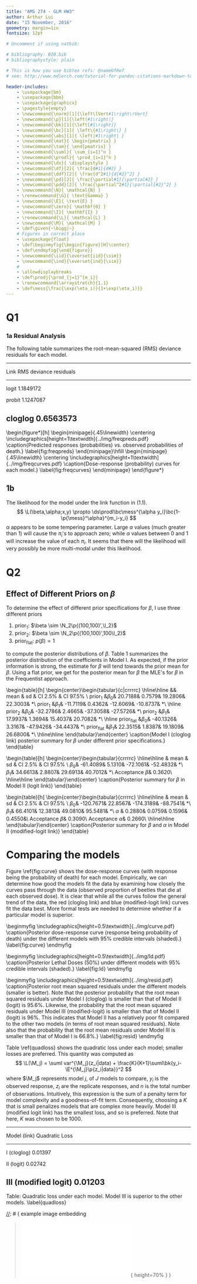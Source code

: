 ```yaml
---
title: "AMS 274 - GLM HW3"
author: Arthur Lui
date: "15 November, 2016"
geometry: margin=1in
fontsize: 12pt

# Uncomment if using natbib:

# bibliography: BIB.bib
# bibliographystyle: plain 

# This is how you use bibtex refs: @nameOfRef
# see: http://www.mdlerch.com/tutorial-for-pandoc-citations-markdown-to-latex.html)

header-includes: 
    - \usepackage{bm}
    - \usepackage{bbm}
    - \usepackage{graphicx}
    - \pagestyle{empty}
    - \newcommand{\norm}[1]{\left\lVert#1\right\rVert}
    - \newcommand{\p}[1]{\left(#1\right)}
    - \newcommand{\bk}[1]{\left[#1\right]}
    - \newcommand{\bc}[1]{ \left\{#1\right\} }
    - \newcommand{\abs}[1]{ \left|#1\right| }
    - \newcommand{\mat}{ \begin{pmatrix} }
    - \newcommand{\tam}{ \end{pmatrix} }
    - \newcommand{\suml}{ \sum_{i=1}^n }
    - \newcommand{\prodl}{ \prod_{i=1}^n }
    - \newcommand{\ds}{ \displaystyle }
    - \newcommand{\df}[2]{ \frac{d#1}{d#2} }
    - \newcommand{\ddf}[2]{ \frac{d^2#1}{d{#2}^2} }
    - \newcommand{\pd}[2]{ \frac{\partial#1}{\partial#2} }
    - \newcommand{\pdd}[2]{ \frac{\partial^2#1}{\partial{#2}^2} }
    - \newcommand{\N}{ \mathcal{N} }
    - \renewcommand{\G}{ \text{Gamma} }
    - \newcommand{\E}{ \text{E} }
    - \newcommand{\zero}{ \mathbf{0} }
    - \newcommand{\I}{ \mathbf{I} }
    - \renewcommand{\L}{ \mathcal{L} }
    - \newcommand{\M}{ \mathcal{M} }
    - \def\given{~\bigg|~}
    # Figures in correct place
    - \usepackage{float}
    - \def\beginmyfig{\begin{figure}[H]\center}
    - \def\endmyfig{\end{figure}}
    - \newcommand{\iid}{\overset{iid}{\sim}}
    - \newcommand{\ind}{\overset{ind}{\sim}}
    # 
    - \allowdisplaybreaks
    - \def\prodj{\prod_{j=1}^{m_i}}
    - \renewcommand{\arraystretch}{1.1}
    - \def\mess{\frac{\exp(\eta_i)}{1+\exp(\eta_i)}}
---
```


# Q1

### 1a Residual Analysis

The following table summarizes the root-mean-squared (RMS) deviance residuals for each model.

--------------------------------------
 Link          RMS deviance residuals
------------- ------------------------
logit           1.1849172

probit          1.1247087

cloglog         0.6563573
--------------------------------------

\begin{figure*}[h]
  \begin{minipage}{.45\linewidth}
    \centering \includegraphics[height=1\textwidth]{../img/freqpreds.pdf}
    \caption{Predicted responses (probabilities) vs. observed probabilities of death.}
    \label{fig:freqpreds}
  \end{minipage}\hfill
  \begin{minipage}{.45\linewidth}
    \centering \includegraphics[height=1\textwidth]{../img/freqcurves.pdf}
    \caption{Dose-response (probability) curves for each model.}
    \label{fig:freqcurves}
  \end{minipage}
\end{figure*}

## 1b 
The likelihood for the model under the link function in (1.1). 
$$
\L(\beta,\alpha;x,y) \propto \ds\prodl\bc\mess^{\alpha y_i}\bc{1-\p{\mess}^\alpha}^{m_i-y_i}
$$
$\alpha$ appears to be some tempering parameter. Large $\alpha$ values (much greater than 1)
will cause the $\pi_i$'s to approach zero; while $\alpha$ values between
0 and 1 will increase the value of each $\pi_i$. It seems that there will the
likelihood will very possibly be more multi-modal under this likelihood.

# Q2 

## Effect of Different Priors on $\beta$

To determine the effect of different prior specifications for $\beta$, I use
three different priors

1. prior$_1$: $\beta \sim \N_2\p{(100,100)',\I_2}$
2. prior$_2$: $\beta \sim \N_2\p{(100,100)',100\I_2}$
3. prior$_\text{flat}$: $p(\beta) \propto 1$

to compute the posterior distributions of $\beta$. Table 1 summarizes the posterior
distribution of the coefficients in Model I. As expected, if the prior information
is strong, the estimate for $\beta$ will tend towards the prior mean for $\beta$.
Using a flat prior, we get for the posterior mean for $\beta$ the MLE's for 
$\beta$ in the Frequentist approach.

\begin{table}[h]
\begin{center}\begin{tabular}{c|crrrrc}
\hline\hline
&& mean & sd & CI 2.5\% & CI 97.5\% \\
prior$_1$ &$\beta_{0}$&   20.7188&    0.7579&   19.2806&   22.3003&  *\\
prior$_1$ &$\beta_{1}$&  -11.7119&    0.4362&  -12.6069&  -10.8737&  *\\
\hline
prior$_2$ &$\beta_{0}$&  -32.2786&    2.4665&  -37.3058&  -27.5726&  *\\
prior$_2$ &$\beta_{1}$&   17.9937&    1.3694&   15.4037&   20.7082&  *\\
\hline
prior$_{\text{flat}}$ &$\beta_{0}$&  -40.1326&    3.3167&  -47.9426&  -34.4437&  *\\
prior$_{\text{flat}}$ &$\beta_{1}$&   22.3515&    1.8387&   19.1809&   26.6800&  *\\
\hline\hline
\end{tabular}\end{center}
\caption{Model I (cloglog link) posterior summary for $\beta$ under different prior specifications.}
\end{table}

\begin{table}[h]
\begin{center}\begin{tabular}{crrrrc}
\hline\hline
& mean & sd & CI 2.5\% & CI 97.5\% \\
$\beta_{0}$&  -61.4089&    5.1310&  -72.1061&  -52.4832&  *\\
$\beta_{1}$&   34.6613&    2.8807&   29.6913&   40.7012&  *\\
Acceptance $\beta$&    0.3620\\
\hline\hline
\end{tabular}\end{center}
\caption{Posterior summary for $\beta$ in Model II (logit link)}
\end{table}

\begin{table}[h]
\begin{center}\begin{tabular}{crrrrc}
\hline\hline
& mean & sd & CI 2.5\% & CI 97.5\% \\
$\beta_{0}$& -120.7671&   22.8567& -174.3189&  -88.7541&  *\\
$\beta_{1}$&   66.4101&   12.3813&   49.0810&   95.5481&  *\\
$\alpha$  &    0.2880&    0.0759&    0.1596&    0.4550&\\
Acceptance $\beta$&    0.3090\\
Acceptance $\alpha$&    0.2660\\
\hline\hline
\end{tabular}\end{center}
\caption{Posterior summary for $\beta$ and $\alpha$ in Model II (modified-logit link)}
\end{table}

# Comparing the models

Figure \ref{fig:curve} shows the dose-response curves (with response being the
probability of death) for each model. Empirically, we can determine how good
the models fit the data by examining how closely the curves pass through the
data (observed proportion of beetles that die at each observed dose). It is clear
that while all the curves follow the general trend of the data, the 
red (cloglog link) and blue (modified-logit link) curves fit the data best.
More formal tests are needed to determine whether if a particular model is
superior.

\beginmyfig
\includegraphics[height=0.5\textwidth]{../img/curve.pdf}
\caption{Posterior dose-response curve (response being probability of death) under the different models with 95\% credible intervals (shaded).}
\label{fig:curve}
\endmyfig

\beginmyfig
\includegraphics[height=0.5\textwidth]{../img/ld.pdf}
\caption{Posterior Lethal Doses (50\%) under different models with 95\% credible intervals (shaded).}
\label{fig:ld}
\endmyfig

\beginmyfig
\includegraphics[height=0.5\textwidth]{../img/resid.pdf}
\caption{Posterior root mean squared residuals under the different models (smaller is better). Note that the posterior probability that the root mean squared residuals under Model I (cloglog) is smaller than that of Model II (logit) is 95.6\%. Likewise, the probability that the root mean squared residuals under Model III (modified-logit) is smaller than that of Model II (logit) is 96\%. This indicates that Model II has a relatively poor fit compared to the other two models (in terms of root mean squared residuals). Note also that the probability that the root mean residuals under Model III is smaller than that of Model I is 66.8\%.}
\label{fig:resid}
\endmyfig

Table \ref{quadloss} shows the quadratic loss under each model; smaller losses are preferred. This quantity was computed as
$$
\L(\M_j) = \suml var^{\M_j}(z_i|data) + \frac{K}{K+1}\suml\bk{y_i-\E^{\M_j}\p{z_i|data}}^2
$$
where $\M_j$ represents model $j$, of $J$ models to compare, $y_i$ is the
observed response, $z_i$ are the replicate responses, and $n$ is the total
number of observations. Intuitively, this expression is the sum of a penalty
term for model complexity and a goodness-of-fit term. Consequently, choosing a
$K$ that is small penalizes models that are complex more heavily. Model III
(modified logit link) has the smallest loss, and so is preferred. Note that
here, $K$ was chosen to be 1000.

--------------------------------------
 Model (link)          Quadratic Loss
--------------------- ----------------
I (cloglog)             0.01397

II (logit)              0.02742

III (modified logit)    **0.01203**
--------------------------------------

Table: Quadratic loss under each model. Model III is superior to the other models. \label{quadloss}

[//]: # (Footnotes:)

[//]: # ( example image embedding
\beginmyfig
\includegraphics[height=0.5\textwidth]{path/to/img/img.pdf}
\caption{some caption}
\label{fig:mylabel}
% reference by: \ref{fig:mylabel}
\endmyfig
)
[//]: # ( example image embedding
> ![some caption.\label{mylabel}](path/to/img/img.pdf){ height=70% }
)

[//]: # ( example two figs side-by-side
\begin{figure*}
  \begin{minipage}{.45\linewidth}
    \centering \includegraphics[height=1\textwidth]{img1.pdf}
    \caption{some caption}
    \label{fig:myLabel1}
  \end{minipage}\hfill
  \begin{minipage}{.45\linewidth}
    \centering \includegraphics[height=1\textwidth]{img2.pdf}
    \caption{some caption}
    \label{fig:myLabel2}
  \end{minipage}
\end{figure*}
)
